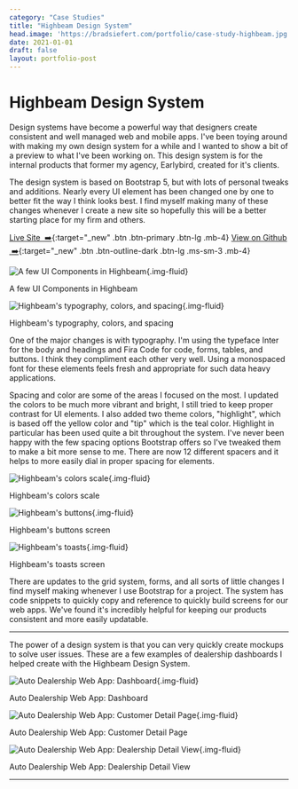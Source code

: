```yaml
---
category: "Case Studies"
title: "Highbeam Design System"
head.image: 'https://bradsiefert.com/portfolio/case-study-highbeam.jpg'
date: 2021-01-01
draft: false
layout: portfolio-post
---
```


# Highbeam Design System
Design systems have become a powerful way that designers create consistent and well managed web and mobile apps. I've been toying around with making my own design system for a while and I wanted to show a bit of a preview to what I've been working on. This design system is for the internal products that former my agency, Earlybird, created for it's clients.

The design system is based on Bootstrap 5, but with lots of personal tweaks and additions. Nearly every UI element has been changed one by one to better fit the way I think looks best. I find myself making many of these changes whenever I create a new site so hopefully this will be a better starting place for my firm and others.

[Live Site &nbsp;➡️](https://highbeamdesignsystem.netlify.app){:target="_new" .btn .btn-primary .btn-lg .mb-4}
[View on Github &nbsp;➡️](https://github.com/bradsiefert/highbeam-design-system){:target="_new" .btn .btn-outline-dark .btn-lg .ms-sm-3 .mb-4}


![A few UI Components in Highbeam](../portfolio/portfolio-highbeam-design-system-preview-1.jpg){.img-fluid}
<figcaption>A few UI Components in Highbeam</figcaption>

![Highbeam's typography, colors, and spacing](../portfolio/portfolio-highbeam-design-system-preview-2.jpg){.img-fluid}
<figcaption>Highbeam's typography, colors, and spacing</figcaption>

One of the major changes is with typography. I'm using the typeface Inter for the body and headings and Fira Code for code, forms, tables, and buttons. I think they compliment each other very well. Using a monospaced font for these elements feels fresh and appropriate for such data heavy applications.

Spacing and color are some of the areas I focused on the most. I updated the colors to be much more vibrant and bright, I still tried to keep proper contrast for UI elements. I also added two theme colors, "highlight", which is based off the yellow color and "tip" which is   the teal color. Highlight in particular has been used quite a bit throughout the system. I've never been happy with the few spacing options Bootstrap offers so I've tweaked them to make a bit more sense to me. There are now 12 different spacers and it helps to more easily dial in proper spacing for elements.

![Highbeam's colors scale](../portfolio/highbeam-colors.jpg){.img-fluid}
<figcaption>Highbeam's colors scale</figcaption>

![Highbeam's buttons](../portfolio/highbeam-buttons.jpg){.img-fluid}
<figcaption>Highbeam's buttons screen</figcaption>

![Highbeam's toasts](../portfolio/highbeam-toasts.jpg){.img-fluid}
<figcaption>Highbeam's toasts screen</figcaption>

There are updates to the grid system, forms, and all sorts of little changes I find myself making whenever I use Bootstrap for a project. The system has code snippets to quickly copy and reference to quickly build screens for our web apps. We've found it's incredibly helpful for keeping our products consistent and more easily updatable.

---

The power of a design system is that you can very quickly create mockups to solve user issues. These are a few examples of dealership dashboards I helped create with the Highbeam Design System.

![Auto Dealership Web App: Dashboard](../portfolio/case-study-highbeam-dashboard.jpg){.img-fluid}
<figcaption>Auto Dealership Web App: Dashboard</figcaption>

![Auto Dealership Web App: Customer Detail Page](../portfolio/case-study-highbeam-customer.jpg){.img-fluid}
<figcaption>Auto Dealership Web App: Customer Detail Page</figcaption>

![Auto Dealership Web App: Dealership Detail View](../portfolio/case-study-highbeam-dealership.jpg){.img-fluid}
<figcaption>Auto Dealership Web App: Dealership Detail View</figcaption>


---